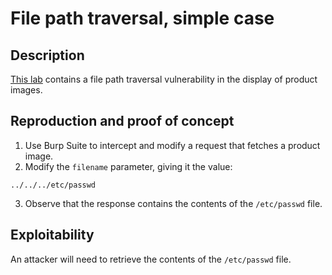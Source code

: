 # File path traversal, simple case

## Description

[This lab](https://portswigger.net/web-security/file-path-traversal/lab-simple) contains a file path traversal vulnerability in the display of product images.

## Reproduction and proof of concept

1. Use Burp Suite to intercept and modify a request that fetches a product image.
2. Modify the `filename` parameter, giving it the value:

```text
../../../etc/passwd
```

3. Observe that the response contains the contents of the ``/etc/passwd`` file.

## Exploitability

An attacker will need to retrieve the contents of the `/etc/passwd` file.
